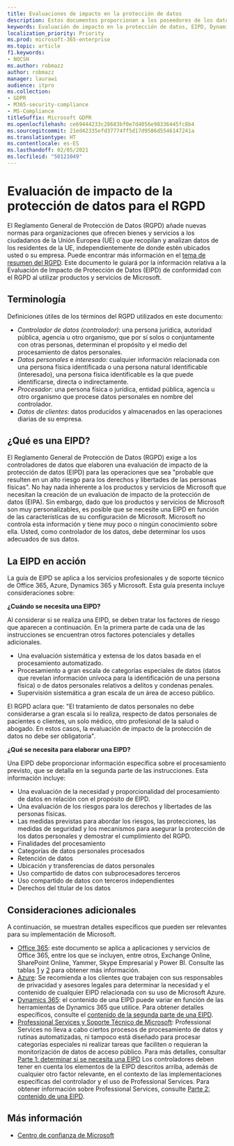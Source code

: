 ```yaml
---
title: Evaluaciones de impacto en la protección de datos
description: Estos documentos proporcionan a los poseedores de los datos información que les permitirá determinar si se necesita un EIPD y, en ese caso, qué detalles incluir.
keywords: Evaluación de impacto en la protección de datos, EIPD, Dynamics 365, Servicios profesionales de Microsoft, Microsoft 365, documentación de Microsoft 365, RGPD
localization_priority: Priority
ms.prod: microsoft-365-enterprise
ms.topic: article
f1.keywords:
- NOCSH
ms.author: robmazz
author: robmazz
manager: laurawi
audience: itpro
ms.collection:
- GDPR
- M365-security-compliance
- MS-Compliance
titleSuffix: Microsoft GDPR
ms.openlocfilehash: ce69444233c28683bf0e7d4056e98336445fc8b4
ms.sourcegitcommit: 21ed42335efd37774ff5d17d9586d5546147241a
ms.translationtype: HT
ms.contentlocale: es-ES
ms.lasthandoff: 02/05/2021
ms.locfileid: "50121049"
---
```

# <a name="data-protection-impact-assessment-for-the-gdpr"></a>Evaluación de impacto de la protección de datos para el RGPD

El Reglamento General de Protección de Datos (RGPD) añade nuevas normas para organizaciones que ofrecen bienes y servicios a los ciudadanos de la Unión Europea (UE) o que recopilan y analizan datos de los residentes de la UE, independientemente de donde estén ubicados usted o su empresa. Puede encontrar más información en el [tema de resumen del RGPD](gdpr.md). Este documento le guiará por la información relativa a la Evaluación de Impacto de Protección de Datos (EIPD) de conformidad con el RGPD al utilizar productos y servicios de Microsoft.

## <a name="terminology"></a>Terminología

Definiciones útiles de los términos del RGPD utilizados en este documento:

- *Controlador de datos (controlador)*: una persona jurídica, autoridad pública, agencia u otro organismo, que por sí solos o conjuntamente con otras personas, determinan el propósito y el medio del procesamiento de datos personales.  
- *Datos personales* e *interesado*: cualquier información relacionada con una persona física identificada o una persona natural identificable (interesado), una persona física identificable es la que puede identificarse, directa o indirectamente.  
- *Procesador*: una persona física o jurídica, entidad pública, agencia u otro organismo que procese datos personales en nombre del controlador.  
- *Datos de clientes*: datos producidos y almacenados en las operaciones diarias de su empresa.

## <a name="what-is-a-dpia"></a>¿Qué es una EIPD?

El Reglamento General de Protección de Datos (RGPD) exige a los controladores de datos que elaboren una evaluación de impacto de la protección de datos (EIPD) para las operaciones que sea "probable que resulten en un alto riesgo para los derechos y libertades de las personas físicas". No hay nada inherente a los productos y servicios de Microsoft que necesitan la creación de un evaluación de impacto de la protección de datos (EIPA). Sin embargo, dado que los productos y servicios de Microsoft son muy personalizables, es posible que se necesite una EIPD en función de las características de su configuración de Microsoft. Microsoft no controla esta información y tiene muy poco o ningún conocimiento sobre ella. Usted, como controlador de los datos, debe determinar los usos adecuados de sus datos.

## <a name="dpia-in-action"></a>La EIPD en acción

La guía de EIPD se aplica a los servicios profesionales y de soporte técnico de Office 365, Azure, Dynamics 365 y Microsoft. Esta guía presenta incluye consideraciones sobre:

**¿Cuándo se necesita una EIPD?**

Al considerar si se realiza una EIPD, se deben tratar los factores de riesgo que aparecen a continuación. En la primera parte de cada una de las instrucciones se encuentran otros factores potenciales y detalles adicionales.  

- Una evaluación sistemática y extensa de los datos basada en el procesamiento automatizado.  
- Procesamiento a gran escala de categorías especiales de datos (datos que revelan información unívoca para la identificación de una persona física) o de datos personales relativos a delitos y condenas penales.
- Supervisión sistemática a gran escala de un área de acceso público.

El RGPD aclara que: "El tratamiento de datos personales no debe considerarse a gran escala si lo realiza, respecto de datos personales de pacientes o clientes, un solo médico, otro profesional de la salud o abogado. En estos casos, la evaluación de impacto de la protección de datos no debe ser obligatoria".

**¿Qué se necesita para elaborar una EIPD?**

Una EIPD debe proporcionar información específica sobre el procesamiento previsto, que se detalla en la segunda parte de las instrucciones. Esta información incluye:

- Una evaluación de la necesidad y proporcionalidad del procesamiento de datos en relación con el propósito de EIPD.  
- Una evaluación de los riesgos para los derechos y libertades de las personas físicas.
- Las medidas previstas para abordar los riesgos, las protecciones, las medidas de seguridad y los mecanismos para asegurar la protección de los datos personales y demostrar el cumplimiento del RGPD.
- Finalidades del procesamiento  
- Categorías de datos personales procesados  
- Retención de datos  
- Ubicación y transferencias de datos personales  
- Uso compartido de datos con subprocesadores terceros  
- Uso compartido de datos con terceros independientes  
- Derechos del titular de los datos

## <a name="additional-considerations"></a>Consideraciones adicionales

A continuación, se muestran detalles específicos que pueden ser relevantes para su implementación de Microsoft.

- [Office 365](gdpr-dpia-office365.md): este documento se aplica a aplicaciones y servicios de Office 365, entre los que se incluyen, entre otros, Exchange Online, SharePoint Online, Yammer, Skype Empresarial y Power BI. Consulte las tablas [1](/microsoft-365/compliance/gdpr-dpia-office365#part-1--determining-whether-a-dpia-is-needed) y [2](/microsoft-365/compliance/gdpr-dpia-office365#part-2--contents-of-a-dpia) para obtener más información.  
- [Azure](gdpr-dpia-azure.md): Se recomienda a los clientes que trabajen con sus responsables de privacidad y asesores legales para determinar la necesidad y el contenido de cualquier EIPD relacionada con su uso de Microsoft Azure.  
- [Dynamics 365](gdpr-dpia-dynamics.md): el contenido de una EIPD puede variar en función de las herramientas de Dynamics 365 que utilice. Para obtener detalles específicos, consulte el [contenido de la segunda parte de una EIPD](/microsoft-365/compliance/gdpr-dpia-dynamics#part-2--contents-of-a-dpia).
- [Professional Services y Soporte Técnico de Microsoft](gdpr-dpia-prof-services.md): Professional Services no lleva a cabo ciertos procesos de procesamiento de datos y rutinas automatizadas, ni tampoco está diseñado para procesar categorías especiales ni realizar tareas que faciliten o requieran la monitorización de datos de acceso público. Para más detalles, consultar [Parte 1: determinar si se necesita una EIPD](/microsoft-365/compliance/gdpr-dpia-prof-services#part-1--determining-whether-a-dpia-is-needed) Los controladores deben tener en cuenta los elementos de la EIPD descritos arriba, además de cualquier otro factor relevante, en el contexto de las implementaciones específicas del controlador y el uso de Professional Services. Para obtener información sobre Professional Services, consulte [Parte 2: contenido de una EIPD](/microsoft-365/compliance/gdpr-dpia-prof-services#part-2--contents-of-a-dpia).

## <a name="learn-more"></a>Más información

- [Centro de confianza de Microsoft](https://www.microsoft.com/trust-center/privacy/gdpr-overview)
